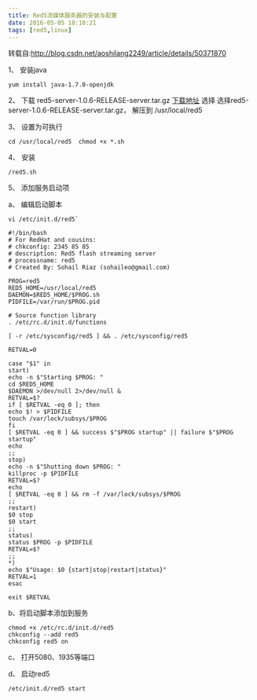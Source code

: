 ```yaml
---
title: Red5流媒体服务器的安装与配置
date: 2016-05-05 18:10:21
tags: [red5,linux]
---
```

 

转载自:http://blog.csdn.net/aoshilang2249/article/details/50371870

1、  安装java

```
yum install java-1.7.0-openjdk  

``` 


2、 下载 red5-server-1.0.6-RELEASE-server.tar.gz 
[下载地址](https://github.com/Red5/red5-server/releases)
选择 选择red5-server-1.0.6-RELEASE-server.tar.gz，
解压到 /usr/local/red5 


3、 设置为可执行 

```
cd /usr/local/red5  chmod +x *.sh  

```

4、 安装  

```
/red5.sh

```

5、 添加服务启动项
   
   a、 编辑启动脚本
   
   ```
   vi /etc/init.d/red5`
   
   ```
   
```
#!/bin/bash 
# For RedHat and cousins:  
# chkconfig: 2345 85 85  
# description: Red5 flash streaming server  
# processname: red5  
# Created By: Sohail Riaz (sohaileo@gmail.com)  
  
PROG=red5  
RED5_HOME=/usr/local/red5  
DAEMON=$RED5_HOME/$PROG.sh  
PIDFILE=/var/run/$PROG.pid  
  
# Source function library  
. /etc/rc.d/init.d/functions  
  
[ -r /etc/sysconfig/red5 ] && . /etc/sysconfig/red5  
  
RETVAL=0  
  
case "$1" in  
start)  
echo -n $"Starting $PROG: "  
cd $RED5_HOME  
$DAEMON >/dev/null 2>/dev/null &  
RETVAL=$?  
if [ $RETVAL -eq 0 ]; then  
echo $! > $PIDFILE  
touch /var/lock/subsys/$PROG  
fi  
[ $RETVAL -eq 0 ] && success $"$PROG startup" || failure $"$PROG startup"  
echo  
;;  
stop)  
echo -n $"Shutting down $PROG: "  
killproc -p $PIDFILE  
RETVAL=$?  
echo  
[ $RETVAL -eq 0 ] && rm -f /var/lock/subsys/$PROG  
;;  
restart)  
$0 stop  
$0 start  
;;  
status)  
status $PROG -p $PIDFILE  
RETVAL=$?  
;;  
*)  
echo $"Usage: $0 {start|stop|restart|status}"  
RETVAL=1  
esac  
  
exit $RETVAL 

```

b、将启动脚本添加到服务

```
chmod +x /etc/rc.d/init.d/red5  
chkconfig --add red5  
chkconfig red5 on 

```  

c、 打开5080、1935等端口

d、 启动red5

```
/etc/init.d/red5 start

```